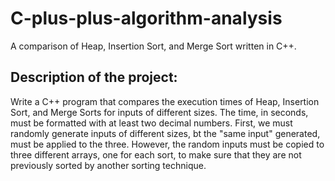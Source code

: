 # C-plus-plus-algorithm-analysis
A comparison of Heap, Insertion Sort, and Merge Sort written in C++.

Description of the project:
---------------------------
Write a C++ program that compares the execution times of Heap, Insertion Sort, and Merge Sorts for inputs of different sizes. The time, in seconds, must be formatted with at least two decimal numbers.
First, we must randomly generate inputs of different sizes, bt the "same input" generated, must be applied to the three. However, the random inputs must be copied to three different arrays, one for each sort, to make sure that they are not previously sorted by another sorting technique.
